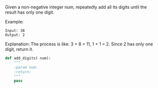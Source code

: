 Given a non-negative integer num, repeatedly add all its digits until the result has only one digit.

Example:
```
Input: 38
Output: 2 
```
Explanation: The process is like: 3 + 8 = 11, 1 + 1 = 2. Since 2 has only one digit, return it.

```python
def add_digits( num):
    """
    :param num:
    :return:
    """
    pass
```
